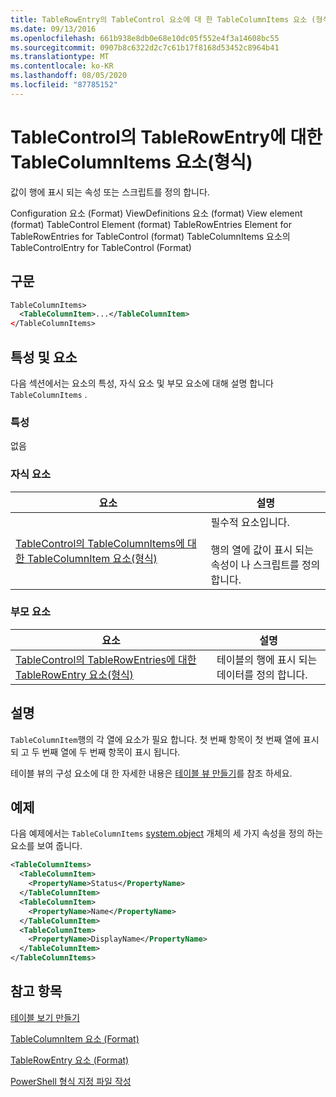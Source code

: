 ```yaml
---
title: TableRowEntry의 TableControl 요소에 대 한 TableColumnItems 요소 (형식) | Microsoft Docs
ms.date: 09/13/2016
ms.openlocfilehash: 661b938e8db0e68e10dc05f552e4f3a14608bc55
ms.sourcegitcommit: 0907b8c6322d2c7c61b17f8168d53452c8964b41
ms.translationtype: MT
ms.contentlocale: ko-KR
ms.lasthandoff: 08/05/2020
ms.locfileid: "87785152"
---
```

# <a name="tablecolumnitems-element-for-tablerowentry-for-tablecontrol-format"></a>TableControl의 TableRowEntry에 대한 TableColumnItems 요소(형식)

값이 행에 표시 되는 속성 또는 스크립트를 정의 합니다.

Configuration 요소 (Format) ViewDefinitions 요소 (format) View element (format) TableControl Element (format) TableRowEntries Element for TableRowEntries for TableControl (format) TableColumnItems 요소의 TableControlEntry for TableControl (Format)

## <a name="syntax"></a>구문

```xml
TableColumnItems>
  <TableColumnItem>...</TableColumnItem>
</TableColumnItems>
```

## <a name="attributes-and-elements"></a>특성 및 요소

다음 섹션에서는 요소의 특성, 자식 요소 및 부모 요소에 대해 설명 합니다 `TableColumnItems` .

### <a name="attributes"></a>특성

없음

### <a name="child-elements"></a>자식 요소

|요소|설명|
|-------------|-----------------|
|[TableControl의 TableColumnItems에 대한 TableColumnItem 요소(형식)](./tablecolumnitem-element-for-tablecolumnitems-for-tablecontrol-format.md)|필수적 요소입니다.<br /><br /> 행의 열에 값이 표시 되는 속성이 나 스크립트를 정의 합니다.|

### <a name="parent-elements"></a>부모 요소

|요소|설명|
|-------------|-----------------|
|[TableControl의 TableRowEntries에 대한 TableRowEntry 요소(형식)](./tablerowentry-element-for-tablerowentries-for-tablecontrol-format.md)|테이블의 행에 표시 되는 데이터를 정의 합니다.|

## <a name="remarks"></a>설명

`TableColumnItem`행의 각 열에 요소가 필요 합니다. 첫 번째 항목이 첫 번째 열에 표시 되 고 두 번째 열에 두 번째 항목이 표시 됩니다.

테이블 뷰의 구성 요소에 대 한 자세한 내용은 [테이블 뷰 만들기](./creating-a-table-view.md)를 참조 하세요.

## <a name="example"></a>예제

다음 예제에서는 `TableColumnItems` [system.object](/dotnet/api/System.Diagnostics.Process) 개체의 세 가지 속성을 정의 하는 요소를 보여 줍니다.

```xml
<TableColumnItems>
  <TableColumnItem>
    <PropertyName>Status</PropertyName>
  </TableColumnItem>
  <TableColumnItem>
    <PropertyName>Name</PropertyName>
  </TableColumnItem>
  <TableColumnItem>
    <PropertyName>DisplayName</PropertyName>
  </TableColumnItem>
</TableColumnItems>

```

## <a name="see-also"></a>참고 항목

[테이블 보기 만들기](./creating-a-table-view.md)

[TableColumnItem 요소 (Format)](./tablecolumnitem-element-for-tablecolumnitems-for-tablecontrol-format.md)

[TableRowEntry 요소 (Format)](./tablerowentry-element-for-tablerowentries-for-tablecontrol-format.md)

[PowerShell 형식 지정 파일 작성](./writing-a-powershell-formatting-file.md)
